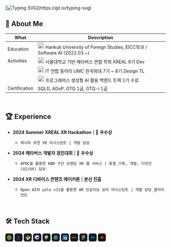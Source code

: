 [![Typing SVG](https://readme-typing-svg.demolab.com?font=Chakra+Petch&size=24&pause=1000&color=EF7D1D&width=435&lines=It+ain't+over+till+it's+over.)](https://git.io/typing-svg)

## 🍊 About Me
| What          | Description                                                                                                                                                                                  |
| ------------- | -------------------------------------------------------------------------------------------------------------------------------------------------------------------------------------------- |
| Education     | <img src="https://i.namu.wiki/i/z-yNs5UIyDmkFsOXtt7O_NkbQV3SrwztT5ElFmDL0aZeE-OHONSVkNhBfsTHlwhMlsQJVyBNOtNGAyWjdw4Bbw.svg" width="20" height="20"> Hankuk University of Foreign Studies, EICC학과 / Software AI (2022.03 ~) |
| Activities    | <img src="https://yt3.googleusercontent.com/pkOpWUcmvePPH_QfTaGC2fi_7AkzSMpo71H_NKulKYEW4q4-YE79tH8_oael6c4NPM8GMM1j=s900-c-k-c0x00ffffff-no-rj" width="20" height="20"> 서울대학교 기반 메타버스 연합 학회 XREAL 6기 Dev |
|               | <img src="https://encrypted-tbn0.gstatic.com/images?q=tbn:ANd9GcQqDkE8I1Np_d7VDyRgRLzETXNjaQWMTJoUFg&s" width="20" height="20"> IT 연합 동아리 UMC 한국외대 7기 ~ 8기 Design TL |
|               | <img src="https://encrypted-tbn0.gstatic.com/images?q=tbn:ANd9GcQzTRZU_YMy6CZqeuzKacLvZoERQoAIrGj3Ng&s" width="20" height="20"> 프로그래머스 생성형 AI 활용 백엔드 트랙 1기 수료 |
| Certification | SQLD, ADsP, GTQ 1급, GTQ-i 1급 |

<br>

## 🏆 Experience
- **2024 Summer XREAL XR Hackathon** | 🥉 **우수상**  
  - `레시피 추천 VR 어시스턴트 | 개발 담당`
  
- **2024 메타버스 개발자 경진대회** | 🥉 **우수상** 
  - `APOC을 활용한 KBO 구단 브랜딩 XR 웹 서비스 | 총괄_기획, 개발, 디자인(UI/UX) 담당`

- **2024 XR 디바이스 콘텐츠 메이커톤** | **본선 진출**  
  - `Open AI와 yolo v11을 활용한 AR 인공지능 요리 어시스턴트 | 개발 담당_클라이언트`
 
<br>

## 🛠️ Tech Stack
<img src="resources/stack (6).png" alt="Tech Stack" width="5%" /> <img src="resources/stack (8).png" alt="Tech Stack" width="5%" /> <img src="resources/stack (7).png" alt="Tech Stack" width="5%" /> <img src="resources/stack (9).png" alt="Tech Stack" width="5%" /> <img src="resources/stack (10).png" alt="Tech Stack" width="5%" /> <img src="resources/stack (3).png" alt="Tech Stack" width="5%" /> <img src="resources/stack (5).png" alt="Tech Stack" width="5%" /> <img src="resources/stack (4).png" alt="Tech Stack" width="5%" /> <img src="resources/stack (11).png" alt="Tech Stack" width="5%" /> <img src="resources/stack (1).png" alt="Tech Stack" width="5%" /> <img src="resources/stack (2).png" alt="Tech Stack" width="5%" />

</div>
